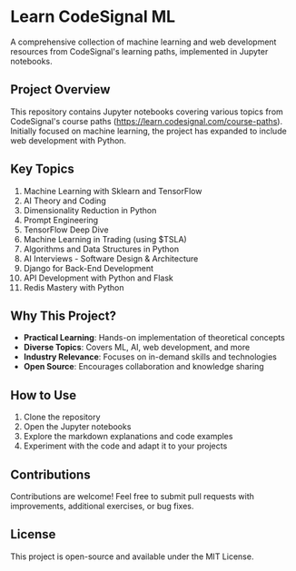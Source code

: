 # Learn CodeSignal ML

A comprehensive collection of machine learning and web development resources from CodeSignal's learning paths, implemented in Jupyter notebooks.

## Project Overview

This repository contains Jupyter notebooks covering various topics from CodeSignal's course paths (https://learn.codesignal.com/course-paths). Initially focused on machine learning, the project has expanded to include web development with Python.

## Key Topics

1. Machine Learning with Sklearn and TensorFlow
2. AI Theory and Coding
3. Dimensionality Reduction in Python
4. Prompt Engineering
5. TensorFlow Deep Dive
6. Machine Learning in Trading (using $TSLA)
7. Algorithms and Data Structures in Python
8. AI Interviews - Software Design & Architecture
9. Django for Back-End Development
10. API Development with Python and Flask
11. Redis Mastery with Python

## Why This Project?

- **Practical Learning**: Hands-on implementation of theoretical concepts
- **Diverse Topics**: Covers ML, AI, web development, and more
- **Industry Relevance**: Focuses on in-demand skills and technologies
- **Open Source**: Encourages collaboration and knowledge sharing

## How to Use

1. Clone the repository
2. Open the Jupyter notebooks
3. Explore the markdown explanations and code examples
4. Experiment with the code and adapt it to your projects

## Contributions

Contributions are welcome! Feel free to submit pull requests with improvements, additional exercises, or bug fixes.

## License

This project is open-source and available under the MIT License.

